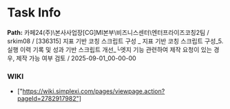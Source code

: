 # Task Info

**Path:** 카페24(주)\본사사업장\[CG]MI본부\비즈니스센터\엔터프라이즈코칭2팀 / srkim08 / [336315] 지표 기반 코칭 스크립트 구성 _ 지표 기반 코칭 스크립트 구성_5. 실행 이력 기록 및 성과 기반 스크립트 개선_└엣지 기능 관련하여 제작 요청이 있는 경우, 제작 가능 여부 검토 / 2025-09-01_00-00-00

### WIKI
- ["https://wiki.simplexi.com/pages/viewpage.action?pageId=2782917982"]

